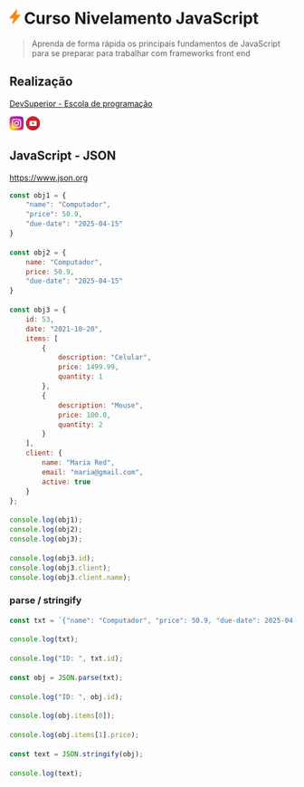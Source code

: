 # ![DevSuperior logo](https://raw.githubusercontent.com/devsuperior/bds-assets/main/ds/devsuperior-logo-small.png) Curso Nivelamento JavaScript
>  Aprenda de forma rápida os principais fundamentos de JavaScript para se preparar para trabalhar com frameworks front end

## Realização
[DevSuperior - Escola de programação](https://devsuperior.com.br)

[![DevSuperior no Instagram](https://raw.githubusercontent.com/devsuperior/bds-assets/main/ds/ig-icon.png)](https://instagram.com/devsuperior.ig)
[![DevSuperior no Youtube](https://raw.githubusercontent.com/devsuperior/bds-assets/main/ds/yt-icon.png)](https://youtube.com/devsuperior)

## JavaScript - JSON

https://www.json.org

```javascript
const obj1 = {
    "name": "Computador",
    "price": 50.9,
    "due-date": "2025-04-15"
}

const obj2 = {
    name: "Computador",
    price: 50.9,
    "due-date": "2025-04-15"
}

const obj3 = {
    id: 53,
    date: "2021-10-20",
    items: [
        {
            description: "Celular",
            price: 1499.99,
            quantity: 1
        },
        {
            description: "Mouse",
            price: 100.0,
            quantity: 2
        }
    ],
    client: {
        name: "Maria Red",
        email: "maria@gmail.com",
        active: true
    }
};

console.log(obj1);
console.log(obj2);
console.log(obj3);

console.log(obj3.id);
console.log(obj3.client);
console.log(obj3.client.name);
```

### parse / stringify

```javascript
const txt = `{"name": "Computador", "price": 50.9, "due-date": 2025-04-15"}`;

console.log(txt);

console.log("ID: ", txt.id);

const obj = JSON.parse(txt);

console.log("ID: ", obj.id);

console.log(obj.items[0]);

console.log(obj.items[1].price);

const text = JSON.stringify(obj);

console.log(text);
```

